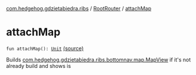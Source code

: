 [com.hedgehog.gdzietabiedra.ribs](../index.md) / [RootRouter](index.md) / [attachMap](./attach-map.md)

# attachMap

`fun attachMap(): `[`Unit`](https://kotlinlang.org/api/latest/jvm/stdlib/kotlin/-unit/index.html) [(source)](https://github.com/asvid/GdzieTaBiedra/tree/master/app/src/main/java/com/hedgehog/gdzietabiedra/ribs/RootRouter.kt#L66)

Builds [com.hedgehog.gdzietabiedra.ribs.bottomnav.map.MapView](../../com.hedgehog.gdzietabiedra.ribs.bottomnav.map/-map-view/index.md) if it's not already build and shows is

